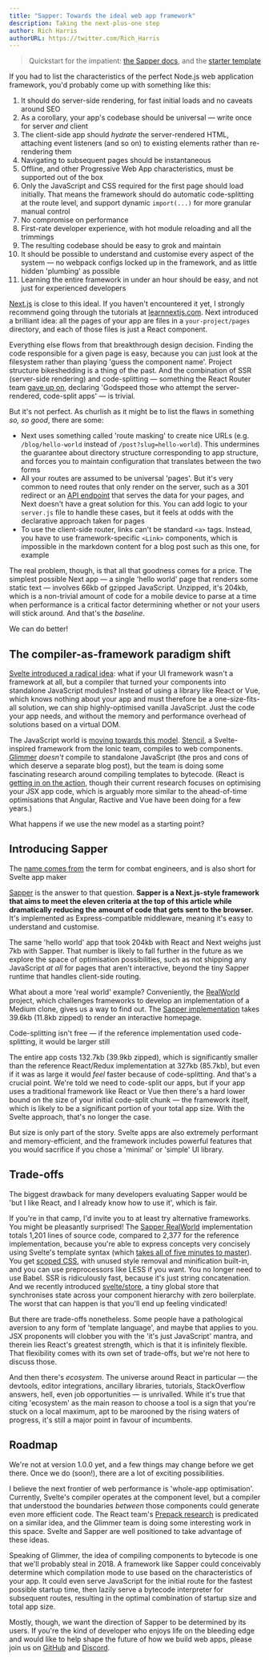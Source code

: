 ```yaml
---
title: "Sapper: Towards the ideal web app framework"
description: Taking the next-plus-one step
author: Rich Harris
authorURL: https://twitter.com/Rich_Harris
---
```


> Quickstart for the impatient: [the Sapper docs](https://sapper.svelte.dev), and the [starter template](https://github.com/sveltejs/sapper-template)

If you had to list the characteristics of the perfect Node.js web application framework, you'd probably come up with something like this:

1. It should do server-side rendering, for fast initial loads and no caveats around SEO
2. As a corollary, your app's codebase should be universal — write once for server *and* client
3. The client-side app should *hydrate* the server-rendered HTML, attaching event listeners (and so on) to existing elements rather than re-rendering them
4. Navigating to subsequent pages should be instantaneous
5. Offline, and other Progressive Web App characteristics, must be supported out of the box
6. Only the JavaScript and CSS required for the first page should load initially. That means the framework should do automatic code-splitting at the route level, and support dynamic `import(...)` for more granular manual control
7. No compromise on performance
8. First-rate developer experience, with hot module reloading and all the trimmings
9. The resulting codebase should be easy to grok and maintain
10. It should be possible to understand and customise every aspect of the system — no webpack configs locked up in the framework, and as little hidden 'plumbing' as possible
11. Learning the entire framework in under an hour should be easy, and not just for experienced developers

[Next.js](https://github.com/zeit/next.js) is close to this ideal. If you haven't encountered it yet, I strongly recommend going through the tutorials at [learnnextjs.com](https://learnnextjs.com). Next introduced a brilliant idea: all the pages of your app are files in a `your-project/pages` directory, and each of those files is just a React component.

Everything else flows from that breakthrough design decision. Finding the code responsible for a given page is easy, because you can just look at the filesystem rather than playing 'guess the component name'. Project structure bikeshedding is a thing of the past. And the combination of SSR (server-side rendering) and code-splitting — something the React Router team [gave up on](https://reacttraining.com/react-router/web/guides/code-splitting), declaring 'Godspeed those who attempt the server-rendered, code-split apps' — is trivial.

But it's not perfect. As churlish as it might be to list the flaws in something *so, so good*, there are some:

* Next uses something called 'route masking' to create nice URLs (e.g. `/blog/hello-world` instead of `/post?slug=hello-world`). This undermines the guarantee about directory structure corresponding to app structure, and forces you to maintain configuration that translates between the two forms
* All your routes are assumed to be universal 'pages'. But it's very common to need routes that only render on the server, such as a 301 redirect or an [API endpoint](/blog/sapper-towards-the-ideal-web-app-framework.json) that serves the data for your pages, and Next doesn't have a great solution for this. You can add logic to your `server.js` file to handle these cases, but it feels at odds with the declarative approach taken for pages
* To use the client-side router, links can't be standard `<a>` tags. Instead, you have to use framework-specific `<Link>` components, which is impossible in the markdown content for a blog post such as this one, for example

The real problem, though, is that all that goodness comes for a price. The simplest possible Next app — a single 'hello world' page that renders some static text — involves 66kb of gzipped JavaScript. Unzipped, it's 204kb, which is a non-trivial amount of code for a mobile device to parse at a time when performance is a critical factor determining whether or not your users will stick around. And that's the *baseline*.

We can do better!


## The compiler-as-framework paradigm shift

[Svelte introduced a radical idea](/blog/frameworks-without-the-framework): what if your UI framework wasn't a framework at all, but a compiler that turned your components into standalone JavaScript modules? Instead of using a library like React or Vue, which knows nothing about your app and must therefore be a one-size-fits-all solution, we can ship highly-optimised vanilla JavaScript. Just the code your app needs, and without the memory and performance overhead of solutions based on a virtual DOM.

The JavaScript world is [moving towards this model](https://tomdale.net/2017/09/compilers-are-the-new-frameworks/). [Stencil](https://stenciljs.com), a Svelte-inspired framework from the Ionic team, compiles to web components. [Glimmer](https://glimmerjs.com) *doesn't* compile to standalone JavaScript (the pros and cons of which deserve a separate blog post), but the team is doing some fascinating research around compiling templates to bytecode. (React is [getting in on the action](https://twitter.com/trueadm/status/944908776896978946), though their current research focuses on optimising your JSX app code, which is arguably more similar to the ahead-of-time optimisations that Angular, Ractive and Vue have been doing for a few years.)

What happens if we use the new model as a starting point?


## Introducing Sapper

<aside><p>The <a href="https://sapper.svelte.dev/docs#Why_the_name">name comes from</a> the term for combat engineers, and is also short for Svelte app maker</p></aside>

[Sapper](https://sapper.svelte.dev) is the answer to that question. **Sapper is a Next.js-style framework that aims to meet the eleven criteria at the top of this article while dramatically reducing the amount of code that gets sent to the browser.** It's implemented as Express-compatible middleware, meaning it's easy to understand and customise.

The same 'hello world' app that took 204kb with React and Next weighs just 7kb with Sapper. That number is likely to fall further in the future as we explore the space of optimisation possibilities, such as not shipping any JavaScript *at all* for pages that aren't interactive, beyond the tiny Sapper runtime that handles client-side routing.

What about a more 'real world' example? Conveniently, the [RealWorld](https://github.com/gothinkster/realworld) project, which challenges frameworks to develop an implementation of a Medium clone, gives us a way to find out. The [Sapper implementation](https://github.com/sveltejs/realworld) takes 39.6kb (11.8kb zipped) to render an interactive homepage.

<aside><p>Code-splitting isn't free — if the reference implementation used code-splitting, it would be larger still</p></aside>

The entire app costs 132.7kb (39.9kb zipped), which is significantly smaller than the reference React/Redux implementation at 327kb (85.7kb), but even if it was as large it would *feel* faster because of code-splitting. And that's a crucial point. We're told we need to code-split our apps, but if your app uses a traditional framework like React or Vue then there's a hard lower bound on the size of your initial code-split chunk — the framework itself, which is likely to be a significant portion of your total app size. With the Svelte approach, that's no longer the case.

But size is only part of the story. Svelte apps are also extremely performant and memory-efficient, and the framework includes powerful features that you would sacrifice if you chose a 'minimal' or 'simple' UI library.


## Trade-offs

The biggest drawback for many developers evaluating Sapper would be 'but I like React, and I already know how to use it', which is fair.

If you're in that camp, I'd invite you to at least try alternative frameworks. You might be pleasantly surprised! The [Sapper RealWorld](https://github.com/sveltejs/realworld) implementation totals 1,201 lines of source code, compared to 2,377 for the reference implementation, because you're able to express concepts very concisely using Svelte's template syntax (which [takes all of five minutes to master](https://v2.svelte.dev/guide#template-syntax)). You get [scoped CSS](/blog/the-zen-of-just-writing-css), with unused style removal and minification built-in, and you can use preprocessors like LESS if you want. You no longer need to use Babel. SSR is ridiculously fast, because it's just string concatenation. And we recently introduced [svelte/store](https://v2.svelte.dev/guide#state-management), a tiny global store that synchronises state across your component hierarchy with zero boilerplate. The worst that can happen is that you'll end up feeling vindicated!

But there are trade-offs nonetheless. Some people have a pathological aversion to any form of 'template language', and maybe that applies to you. JSX proponents will clobber you with the 'it's just JavaScript' mantra, and therein lies React's greatest strength, which is that it is infinitely flexible. That flexibility comes with its own set of trade-offs, but we're not here to discuss those.

And then there's *ecosystem*. The universe around React in particular — the devtools, editor integrations, ancillary libraries, tutorials, StackOverflow answers, hell, even job opportunities — is unrivalled. While it's true that citing 'ecosystem' as the main reason to choose a tool is a sign that you're stuck on a local maximum, apt to be marooned by the rising waters of progress, it's still a major point in favour of incumbents.


## Roadmap

We're not at version 1.0.0 yet, and a few things may change before we get there. Once we do (soon!), there are a lot of exciting possibilities.

I believe the next frontier of web performance is 'whole-app optimisation'. Currently, Svelte's compiler operates at the component level, but a compiler that understood the boundaries *between* those components could generate even more efficient code. The React team's [Prepack research](https://twitter.com/trueadm/status/944908776896978946) is predicated on a similar idea, and the Glimmer team is doing some interesting work in this space. Svelte and Sapper are well positioned to take advantage of these ideas.

Speaking of Glimmer, the idea of compiling components to bytecode is one that we'll probably steal in 2018. A framework like Sapper could conceivably determine which compilation mode to use based on the characteristics of your app. It could even serve JavaScript for the initial route for the fastest possible startup time, then lazily serve a bytecode interpreter for subsequent routes, resulting in the optimal combination of startup size and total app size.

Mostly, though, we want the direction of Sapper to be determined by its users. If you're the kind of developer who enjoys life on the bleeding edge and would like to help shape the future of how we build web apps, please join us on [GitHub](https://github.com/sveltejs/svelte) and [Discord](https://svelte.dev/chat).
